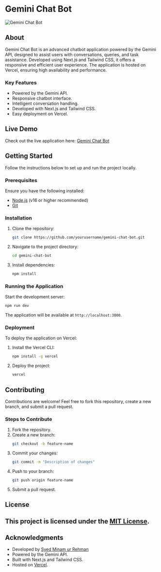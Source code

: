 # Gemini Chat Bot

![Gemini Chat Bot](https://chatbot-minam.vercel.app/favicon.ico)

## About
Gemini Chat Bot is an advanced chatbot application powered by the Gemini API, designed to assist users with conversations, queries, and task assistance. Developed using Next.js and Tailwind CSS, it offers a responsive and efficient user experience. The application is hosted on Vercel, ensuring high availability and performance.

### Key Features
- Powered by the Gemini API.
- Responsive chatbot interface.
- Intelligent conversation handling.
- Developed with Next.js and Tailwind CSS.
- Easy deployment on Vercel.

## Live Demo
Check out the live application here: [Gemini Chat Bot](https://chatbot-minam.vercel.app/)

## Getting Started
Follow the instructions below to set up and run the project locally.

### Prerequisites
Ensure you have the following installed:
- [Node.js](https://nodejs.org/) (v16 or higher recommended)
- [Git](https://git-scm.com/)

### Installation
1. Clone the repository:
   ```bash
   git clone https://github.com/yourusername/gemini-chat-bot.git
   ```
2. Navigate to the project directory:
   ```bash
   cd gemini-chat-bot
   ```
3. Install dependencies:
   ```bash
   npm install
   ```

### Running the Application
Start the development server:
```bash
npm run dev
```
The application will be available at `http://localhost:3000`.

### Deployment
To deploy the application on Vercel:
1. Install the Vercel CLI:
   ```bash
   npm install -g vercel
   ```
2. Deploy the project:
   ```bash
   vercel
   ```

## Contributing
Contributions are welcome! Feel free to fork this repository, create a new branch, and submit a pull request.

### Steps to Contribute
1. Fork the repository.
2. Create a new branch:
   ```bash
   git checkout -b feature-name
   ```
3. Commit your changes:
   ```bash
   git commit -m "Description of changes"
   ```
4. Push to your branch:
   ```bash
   git push origin feature-name
   ```
5. Submit a pull request.

## License
This project is licensed under the [MIT License](LICENSE).
---
## Acknowledgments
- Developed by [Syed Minam ur Rehman](https://smrehman.vercel.app)
- Powered by the Gemini API.
- Built with Next.js and Tailwind CSS.
- Hosted on [Vercel](https://vercel.com/).
